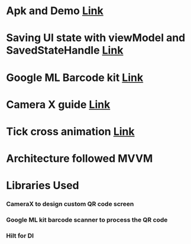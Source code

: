 # Apk and Demo [Link](https://drive.google.com/drive/folders/1Tse22Vo8Gnx3skBVBBSNtD7y3F99e3LD?usp=share_link)

# Saving UI state with viewModel and SavedStateHandle [Link](https://proandroiddev.com/saving-ui-state-with-viewmodel-savedstate-and-dagger-f77bcaeb8b08)

# Google ML Barcode kit [Link](https://developers.google.com/ml-kit/vision/barcode-scanning/android)

# Camera X guide [Link](https://developer.android.com/codelabs/camerax-getting-started)

# Tick cross animation [Link](https://www.geeksforgeeks.org/how-to-make-check-tick-and-cross-animations-in-android/)

# Architecture followed MVVM

# Libraries Used

### CameraX to design custom QR code screen
### Google ML kit barcode scanner to process the QR code
### Hilt for DI



